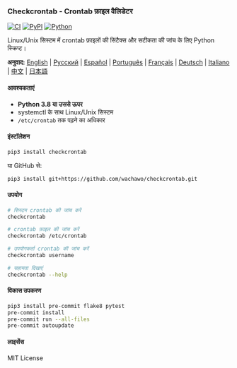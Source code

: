 ### Checkcrontab - Crontab फ़ाइल वैलिडेटर

[![CI](https://github.com/wachawo/checkcrontab/actions/workflows/ci.yml/badge.svg)](https://github.com/wachawo/checkcrontab/actions/workflows/ci.yml)
[![PyPI](https://img.shields.io/pypi/v/checkcrontab.svg)](https://pypi.org/project/checkcrontab/)
[![Python](https://img.shields.io/pypi/pyversions/checkcrontab.svg)](https://pypi.org/project/checkcrontab/)

Linux/Unix सिस्टम में crontab फ़ाइलों की सिंटैक्स और सटीकता की जांच के लिए Python स्क्रिप्ट।

**अनुवाद:** [English](https://github.com/wachawo/checkcrontab/blob/main/README.md) | [Русский](https://github.com/wachawo/checkcrontab/blob/main/docs/README_RU.md) | [Español](https://github.com/wachawo/checkcrontab/blob/main/docs/README_ES.md) | [Português](https://github.com/wachawo/checkcrontab/blob/main/docs/README_PT.md) | [Français](https://github.com/wachawo/checkcrontab/blob/main/docs/README_FR.md) | [Deutsch](https://github.com/wachawo/checkcrontab/blob/main/docs/README_DE.md) | [Italiano](https://github.com/wachawo/checkcrontab/blob/main/docs/README_IT.md) | [中文](https://github.com/wachawo/checkcrontab/blob/main/docs/README_ZH.md) | [日本語](https://github.com/wachawo/checkcrontab/blob/main/docs/README_JA.md)

#### आवश्यकताएं

- **Python 3.8 या उससे ऊपर**
- systemctl के साथ Linux/Unix सिस्टम
- `/etc/crontab` तक पढ़ने का अधिकार

#### इंस्टॉलेशन

```bash
pip3 install checkcrontab
```

या GitHub से:

```bash
pip3 install git+https://github.com/wachawo/checkcrontab.git
```

#### उपयोग

```bash
# सिस्टम crontab की जांच करें
checkcrontab

# crontab फ़ाइल की जांच करें
checkcrontab /etc/crontab

# उपयोगकर्ता crontab की जांच करें
checkcrontab username

# सहायता दिखाएं
checkcrontab --help
```

#### विकास उपकरण

```bash
pip3 install pre-commit flake8 pytest
pre-commit install
pre-commit run --all-files
pre-commit autoupdate
```

#### लाइसेंस

MIT License
